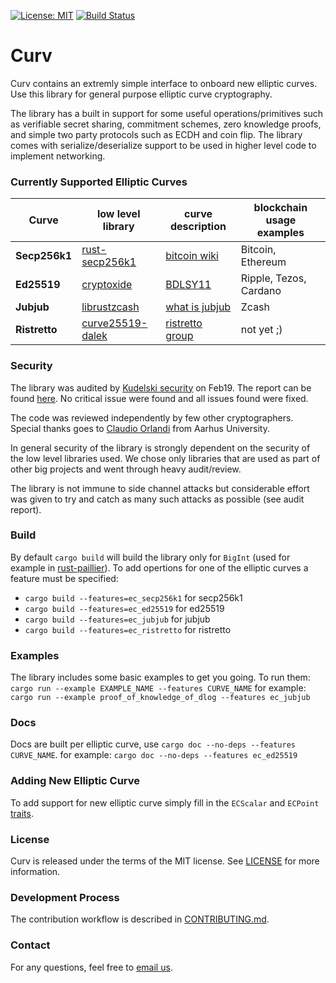 [![License: MIT](https://img.shields.io/badge/License-MIT-yellow.svg)](https://opensource.org/licenses/MIT)
[![Build Status](https://travis-ci.com/KZen-networks/curv.svg?branch=master)](https://travis-ci.com/KZen-networks/curv)

Curv
=====================================
Curv contains an extremly simple interface to onboard new elliptic curves. 
Use this library for general purpose elliptic curve cryptography. 

The library has a built in support for some useful operations/primitives such as verifiable secret sharing, commitment schemes, zero knowledge proofs, and simple two party protocols such as ECDH and coin flip. The library comes with serialize/deserialize support to be used in higher level code to implement networking. 

### Currently Supported Elliptic Curves  

|        Curve         |   low level library    |    curve description       |    blockchain usage examples       |  
|-------------------------------|------------------------|------------------------|------------------------|
|    **Secp256k1**    |        [rust-secp256k1](https://github.com/rust-bitcoin/rust-secp256k1)            |      [bitcoin wiki](https://en.bitcoin.it/wiki/Secp256k1)           |      Bitcoin, Ethereum           |
|    **Ed25519**    |        [cryptoxide](https://github.com/typed-io/cryptoxide/blob/master/src/curve25519.rs)            |      [BDLSY11](https://ed25519.cr.yp.to/ed25519-20110926.pdf)           |      Ripple, Tezos, Cardano           |
|    **Jubjub**    |        [librustzcash](https://github.com/zcash/librustzcash)            |      [what is jubjub](https://z.cash/technology/jubjub/)          |      Zcash           |
|    **Ristretto**    |        [curve25519-dalek](https://github.com/dalek-cryptography/curve25519-dalek)            |     [ristretto group](https://ristretto.group/)           |      not yet ;)           |

### Security  
The library was audited by [Kudelski security](https://www.kudelskisecurity.com/) on Feb19. The report can be found [here](https://github.com/KZen-networks/curv/tree/master/audit). No critical issue were found and all issues found were fixed.

The code was reviewed independently by few other cryptographers. Special thanks goes to [Claudio Orlandi](http://cs.au.dk/~orlandi/) from Aarhus University. 

In general security of the library is strongly dependent on the security of the low level libraries used. We chose only libraries that are used as part of other big projects and went through heavy audit/review. 

The library is not immune to side channel attacks but considerable effort was given to try and catch as many such attacks as possible (see audit report). 

### Build
By default `cargo build` will build the library only for `BigInt` (used for example in [rust-paillier](https://github.com/KZen-networks/rust-paillier)). To add opertions for one of the elliptic curves 
a feature must be specified:
- `cargo build --features=ec_secp256k1` for secp256k1
- `cargo build --features=ec_ed25519` for ed25519
- `cargo build --features=ec_jubjub` for jubjub
- `cargo build --features=ec_ristretto` for ristretto

### Examples
The library includes some basic examples to get you going. To run them: 
`cargo run --example EXAMPLE_NAME --features CURVE_NAME`
for example: `cargo run --example proof_of_knowledge_of_dlog --features ec_jubjub`

### Docs 
Docs are built per elliptic curve, use `cargo doc --no-deps --features CURVE_NAME`.
for example: `cargo doc --no-deps --features ec_ed25519`

### Adding New Elliptic Curve
To add support for new elliptic curve simply fill in the `ECScalar` and `ECPoint` [traits](https://github.com/KZen-networks/curv/blob/master/src/elliptic/curves/traits.rs). 

### License
Curv is released under the terms of the MIT license. See [LICENSE](LICENSE) for more information.


### Development Process
The contribution workflow is described in [CONTRIBUTING.md](CONTRIBUTING.md).

### Contact
For any questions, feel free to [email us](mailto:github@kzencorp.com).
